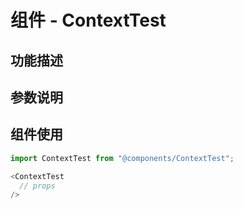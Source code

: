 # 组件 - ContextTest

## 功能描述

## 参数说明

## 组件使用

```javascript
import ContextTest from "@components/ContextTest";

<ContextTest
  // props
/>
```